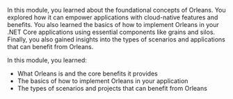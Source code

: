 In this module, you learned about the foundational concepts of Orleans. You explored how it can empower applications with cloud-native features and benefits. You also learned the basics of how to implement Orleans in your .NET Core applications using essential components like grains and silos. Finally, you also gained insights into the types of scenarios and applications that can benefit from Orleans.

In this module, you learned:

- What Orleans is and the core benefits it provides
- The basics of how to implement Orleans in your application
- The types of scenarios and projects that can benefit from Orleans
